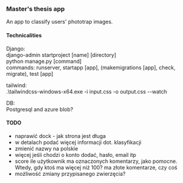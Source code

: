### Master's thesis app
An app to classify users' phototrap images.


#### Technicalities
Django:\
django-admin startproject [name] [directory]\
python manage.py [command]\
commands: runserver, startapp [app], (makemigrations [app], check, migrate), test [app]

tailwind:\
.\tailwindcss-windows-x64.exe -i input.css -o output.css --watch

DB:\
Postgresql and azure blob?

#### TODO
- naprawić dock - jak strona jest długa
- w detalach podać więcej informacji dot. klasyfikacji
- zmienić nazwy na polskie
- więcej jeśli chodzi o konto dodać, hasło, email itp
- score ile użytkownik ma oznaczonych komentarzy, jako pomocne. Wtedy, gdy ktoś ma więcej niż 100? ma złote komentarze, czy coś
- możliwość zmiany przypisanego zwierzęcia?
